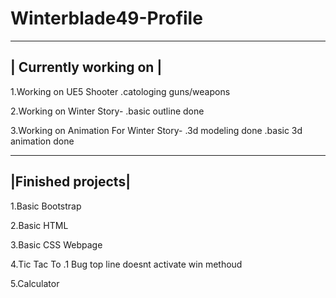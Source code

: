 # Winterblade49-Profile


------------------------
| Currently working on |    
------------------------
 1.Working on UE5 Shooter
   .catologing guns/weapons

 2.Working on Winter Story-
   .basic outline done

 3.Working on Animation For Winter Story-
   .3d modeling done
   .basic 3d animation done

-------------------
|Finished projects|
-------------------
  1.Basic Bootstrap
  
  2.Basic HTML
  
  3.Basic CSS Webpage
  
  4.Tic Tac To
   .1 Bug top line doesnt activate win methoud
   
  5.Calculator
 
  
 
